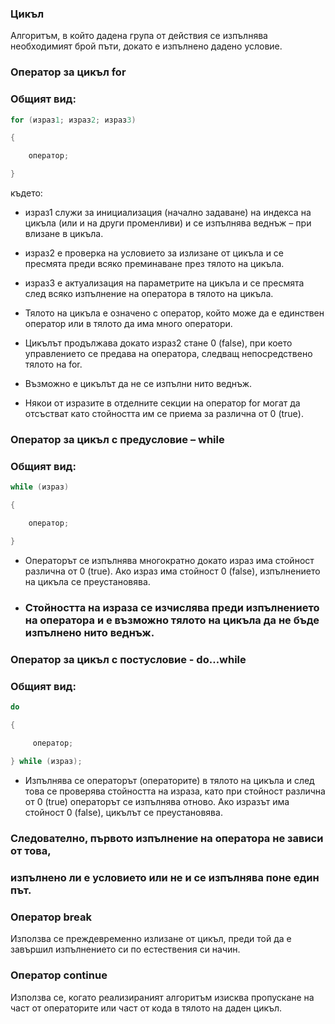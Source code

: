 ### Цикъл


Алгоритъм, в който дадена група от действия се изпълнява необходимият брой пъти, докато е изпълнено дадено условие.

### Оператор за цикъл for

### Общият вид:

```c++
for (израз1; израз2; израз3) 

{

	оператор;

}
```
където:

- израз1 служи за инициализация (начално задаване) на индекса на цикъла (или и на други променливи) и се изпълнява веднъж – при влизане в цикъла.

- израз2 е проверка на условието за излизане от цикъла и се пресмята преди всяко преминаване през тялото на цикъла.

- израз3 е актуализация на параметрите на цикъла и се пресмята след всяко изпълнение на оператора в тялото на цикъла.

- Тялото на цикъла е означено с оператор, който може да е единствен оператор или в тялото да има много оператори.

- Цикълът продължава докато израз2 стане 0 (false), при което управлението се предава на оператора, следващ непосредствено тялото на for.

- Възможно е цикълът да не се изпълни нито веднъж.

- Някои от изразите в отделните секции на оператор for могат да отсъстват като стойността им се приема за различна от 0 (true).


### Оператор за цикъл с предусловие – while

### Общият вид:

```c++
while (израз)

{

	оператор;

}
```

- Операторът се изпълнява многократно докато израз има стойност различна от 0 (true). Ако израз има стойност 0 (false), изпълнението на цикъла се преустановява.

- ### Стойността на израза се изчислява преди изпълнението на оператора и е възможно тялото на цикъла да не бъде изпълнено нито веднъж.

### Оператор за цикъл с постусловие - do…while
### Общият вид:

```c++
do	

{

	 оператор;
 
} while (израз);
```

- Изпълнява се операторът (операторите) в тялото на цикъла и след това се проверява стойността на израза, като при стойност различна от 0 (true) операторът се изпълнява отново.
Ако изразът има стойност 0 (false), цикълът се преустановява.
### Следователно, първото изпълнение на оператора не зависи от това,
### изпълнено ли е условието или не и се изпълнява поне един път.

### Оператор break

Използва се преждевременно излизане от цикъл, преди той да е завършил изпълнението си по естествения си начин.

### Оператор continue

Използва се, когато реализираният алгоритъм изисква пропускане на част от операторите или част от кода в тялото на даден цикъл.
